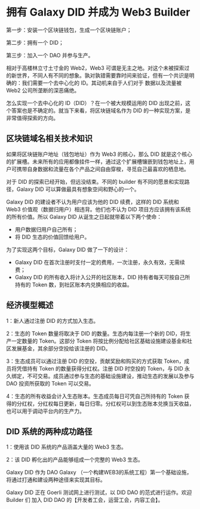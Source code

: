 # 拥有 Galaxy DID 并成为 Web3 Builder

第一步：安装一个区块链钱包，生成一个区块链账户；

第二步：拥有一个 DID；

第三步：加入一个 DAO 并参与生产。

相对于高楼林立寸土寸金的 Web2，Web3 可谓是无主之地。对这个未被探索过的新世界，不同人有不同的想象。孰对孰错需要靠时间来验证，但有一个共识是明确的：我们需要一个去中心化的 ID。其动机来自于人们对于 数据以及流量被 Web2 公司所垄断的深恶痛绝。

怎么实现一个去中心化的 ID（DID）？在一个被大规模运用的 DID 出现之前，这个答案也是不确定的。就当下来看，将区块链域名作为 DID 的一种实现方案，是非常值得探索的方向。

## 区块链域名相关技术知识

如果将区块链账户地址（钱包地址）作为 Web3 的核心，那么 DID 就是这个核心的扩展槽。未来所有的应用都像挂件一样，通过这个扩展槽镶嵌到钱包地址上，用户可携带自身数据和流量在各个产品之间自由穿梭，寻觅自己最喜欢的栖息地。

对于 DID 的探索已经开始，但远没结束。不同的 builder 有不同的愿景和实现路径，Galaxy DID 可以算做最具有想象空间和野心的一个。


Galaxy DID 的建设者不认为用户应该为他的 DID 续费，这样的 DID 系统和 Web3 价值观（数据归用户）相违背。他们也不认为 DID 项目方应该拥有该系统的所有价值。所以 Galaxy DID 从诞生之日起就带着以下两个使命：

- 用户数据归用户自己所有；
- 将 DID 生态的价值回馈给用户。

为了实现这两个目标，Galaxy DID 做了一下的设计：

- Galaxy DID 在首次注册时支付一定的费用，一次注册，永久有效，无需续费；
- Galaxy DID 的所有收入将计入公开的社区账本，DID 持有者每天可按自己所持有的 Token 数，到社区账本内兑换相应的收益。

## 经济模型概述

1：新人通过注册 DID 的方式加入生态。

2：生态的 Token 数量将取决于 DID 的数量。生态内每注册一个新的 DID，将生产一定数量的 Token。这部分 Token 将按比例分配给社区基础设施建设基金和社区发展基金，其余部分空投给该注册的 DID。

3：生态成员可以通过注册 DID 的空投，贡献奖励和购买的方式获取 Token，成员将凭借持有 Token 的数量获得分红权。注册 DID 时空投的 Token，与 DID 永久绑定，不可交易。成员通过参与生态的基础设施建设，推动生态的发展以及参与 DAO 投资所获取的 Token 可以交易。

4：生态的所有收益会计入生态账本。生态成员每日可凭自己所持有的 Token 获得的分红权，分红权每日更新，每日归零。分红权可以到生态账本兑换当天收益，也可以用于调动平台内的生产力。

## DID 系统的两种成功路径

1：使用该 DID 系统的产品涵盖大量的 Web3 生态。

2：该 DID 孵化出的产品能够组成一个完整的 Web3 生态。

Galaxy DID 作为 DAO Galaxy （一个构建WEB3的系统工程）第一个基础设施，将通过打通和建设两种途径来实现其目标。

Galaxy DID 正在 Goerli 测试网上进行测试，以 DID DAO 的范式进行运作。欢迎 Builder 们 加入 DID DAO 的【开发者工会，运营工会，内容工会】。

